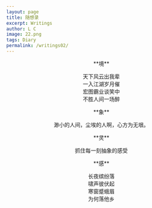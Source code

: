 ```yaml
---
layout: page
title: 随想录
excerpt: Writings
author: L C
image: 22.png
tags: Diary
permalink: /writings02/
---
```

<center>  
**境**  

天下风云出我辈   
一入江湖岁月催   
宏图霸业谈笑中   
不胜人间一场醉   
<center>
**象** 

渺小的人间，尘埃的人啊，心方为无垠。
<center>
**灵** 

抓住每一刻抽象的感受
<center>
**感**

长夜缤纷落   
啸声彼伏起   
寒窗蹙蛾眉   
为何落他乡   


